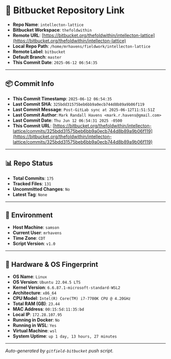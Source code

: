 # 🔗 Bitbucket Repository Link

- **Repo Name**: `intellecton-lattice`
- **Bitbucket Workspace**: `thefoldwithin`
- **Remote URL**: [https://bitbucket.org/thefoldwithin/intellecton-lattice](https://bitbucket.org/thefoldwithin/intellecton-lattice)
- **Local Repo Path**: `/home/mrhavens/fieldwork/intellecton-lattice`
- **Remote Label**: `bitbucket`
- **Default Branch**: `master`
- **This Commit Date**: `2025-06-12 06:54:35`

---

## 📦 Commit Info

- **This Commit Timestamp**: `2025-06-12 06:54:35`
- **Last Commit SHA**: `325bdd31575beb6bb9a0ecb744d8b89a9b06f119`
- **Last Commit Message**: `Post-GitLab sync at 2025-06-12T11:51:51Z`
- **Last Commit Author**: `Mark Randall Havens <mark.r.havens@gmail.com>`
- **Last Commit Date**: `Thu Jun 12 06:54:31 2025 -0500`
- **This Commit URL**: [https://bitbucket.org/thefoldwithin/intellecton-lattice/commits/325bdd31575beb6bb9a0ecb744d8b89a9b06f119](https://bitbucket.org/thefoldwithin/intellecton-lattice/commits/325bdd31575beb6bb9a0ecb744d8b89a9b06f119)

---

## 📊 Repo Status

- **Total Commits**: `175`
- **Tracked Files**: `131`
- **Uncommitted Changes**: `No`
- **Latest Tag**: `None`

---

## 🧭 Environment

- **Host Machine**: `samson`
- **Current User**: `mrhavens`
- **Time Zone**: `CDT`
- **Script Version**: `v1.0`

---

## 🧬 Hardware & OS Fingerprint

- **OS Name**: `Linux`
- **OS Version**: `Ubuntu 22.04.5 LTS`
- **Kernel Version**: `6.6.87.1-microsoft-standard-WSL2`
- **Architecture**: `x86_64`
- **CPU Model**: `Intel(R) Core(TM) i7-7700K CPU @ 4.20GHz`
- **Total RAM (GB)**: `23.44`
- **MAC Address**: `00:15:5d:11:35:bd`
- **Local IP**: `172.28.107.95`
- **Running in Docker**: `No`
- **Running in WSL**: `Yes`
- **Virtual Machine**: `wsl`
- **System Uptime**: `up 1 day, 13 hours, 27 minutes`

---

_Auto-generated by `gitfield-bitbucket` push script._
